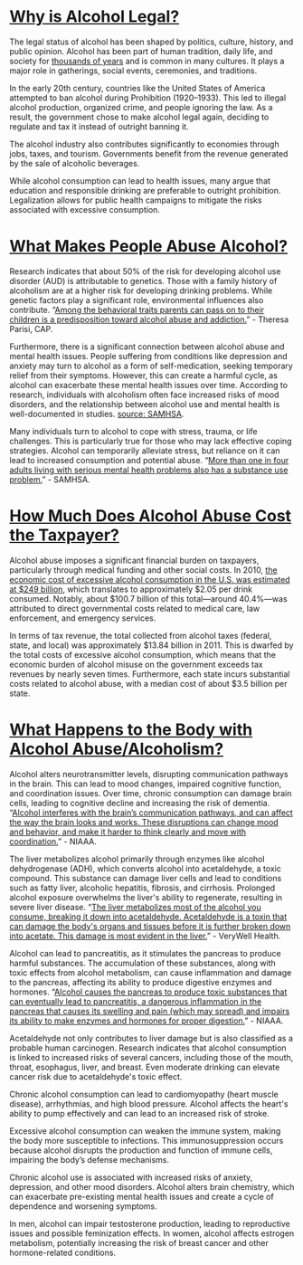 # <ins>Why is Alcohol Legal?

The legal status of alcohol has been shaped by politics, culture, history, and public opinion. Alcohol has been part of human tradition, daily life, and society for [thousands of years](https://www.sciencedirect.com/science/article/abs/pii/S2352409X18303468) and is common in many cultures. It plays a major role in gatherings, social events, ceremonies, and traditions.

In the early 20th century, countries like the United States of America attempted to ban alcohol during Prohibition (1920–1933). This led to illegal alcohol production, organized crime, and people ignoring the law. As a result, the government chose to make alcohol legal again, deciding to regulate and tax it instead of outright banning it.

The alcohol industry also contributes significantly to economies through jobs, taxes, and tourism. Governments benefit from the revenue generated by the sale of alcoholic beverages.

While alcohol consumption can lead to health issues, many argue that education and responsible drinking are preferable to outright prohibition. Legalization allows for public health campaigns to mitigate the risks associated with excessive consumption.



# <ins>What Makes People Abuse Alcohol?

Research indicates that about 50% of the risk for developing alcohol use disorder (AUD) is attributable to genetics. Those with a family history of alcoholism are at a higher risk for developing drinking problems. While genetic factors play a significant role, environmental influences also contribute. “[Among the behavioral traits parents can pass on to their children is a predisposition toward alcohol abuse and addiction.](https://www.addictioncenter.com/alcohol/genetics-of-alcoholism/)” - Theresa Parisi, CAP.

Furthermore, there is a significant connection between alcohol abuse and mental health issues. People suffering from conditions like depression and anxiety may turn to alcohol as a form of self-medication, seeking temporary relief from their symptoms. However, this can create a harmful cycle, as alcohol can exacerbate these mental health issues over time. According to research, individuals with alcoholism often face increased risks of mood disorders, and the relationship between alcohol use and mental health is well-documented in studies​. [source: SAMHSA](https://www.samhsa.gov/mental-health/mental-health-substance-use-co-occurring-disorders).

Many individuals turn to alcohol to cope with stress, trauma, or life challenges. This is particularly true for those who may lack effective coping strategies. Alcohol can temporarily alleviate stress, but reliance on it can lead to increased consumption and potential abuse. “[More than one in four adults living with serious mental health problems also has a substance use problem.](https://www.samhsa.gov/mental-health/mental-health-substance-use-co-occurring-disorders)” - SAMHSA.



# <ins>How Much Does Alcohol Abuse Cost the Taxpayer?

Alcohol abuse imposes a significant financial burden on taxpayers, particularly through medical funding and other social costs. In 2010, [the economic cost of excessive alcohol consumption in the U.S. was estimated at $249 billion](https://www.niaaa.nih.gov/alcohols-effects-health/alcohol-topics/alcohol-facts-and-statistics/economic-burden-alcohol-misuse-united-states), which translates to approximately $2.05 per drink consumed. Notably, about $100.7 billion of this total—around 40.4%—was attributed to direct governmental costs related to medical care, law enforcement, and emergency services.

In terms of tax revenue, the total collected from alcohol taxes (federal, state, and local) was approximately $13.84 billion in 2011. This is dwarfed by the total costs of excessive alcohol consumption, which means that the economic burden of alcohol misuse on the government exceeds tax revenues by nearly seven times. Furthermore, each state incurs substantial costs related to alcohol abuse, with a median cost of about $3.5 billion per state.



# <ins>What Happens to the Body with Alcohol Abuse/Alcoholism?

Alcohol alters neurotransmitter levels, disrupting communication pathways in the brain. This can lead to mood changes, impaired cognitive function, and coordination issues. Over time, chronic consumption can damage brain cells, leading to cognitive decline and increasing the risk of dementia. “[Alcohol interferes with the brain’s communication pathways, and can affect the way the brain looks and works. These disruptions can change mood and behavior, and make it harder to think clearly and move with coordination.](https://www.niaaa.nih.gov/alcohols-effects-health/alcohols-effects-body)” - NIAAA.

The liver metabolizes alcohol primarily through enzymes like alcohol dehydrogenase (ADH), which converts alcohol into acetaldehyde, a toxic compound. This substance can damage liver cells and lead to conditions such as fatty liver, alcoholic hepatitis, fibrosis, and cirrhosis. Prolonged alcohol exposure overwhelms the liver's ability to regenerate, resulting in severe liver disease. “[The liver metabolizes most of the alcohol you consume, breaking it down into acetaldehyde. Acetaldehyde is a toxin that can damage the body's organs and tissues before it is further broken down into acetate. This damage is most evident in the liver.](https://www.verywellhealth.com/long-term-effects-of-alcohol-8640757)” - VeryWell Health.

Alcohol can lead to pancreatitis, as it stimulates the pancreas to produce harmful substances. The accumulation of these substances, along with toxic effects from alcohol metabolism, can cause inflammation and damage to the pancreas, affecting its ability to produce digestive enzymes and hormones. “[Alcohol causes the pancreas to produce toxic substances that can eventually lead to pancreatitis, a dangerous inflammation in the pancreas that causes its swelling and pain (which may spread) and impairs its ability to make enzymes and hormones for proper digestion.](https://www.niaaa.nih.gov/alcohols-effects-health/alcohols-effects-body)” - NIAAA.

Acetaldehyde not only contributes to liver damage but is also classified as a probable human carcinogen. Research indicates that alcohol consumption is linked to increased risks of several cancers, including those of the mouth, throat, esophagus, liver, and breast. Even moderate drinking can elevate cancer risk due to acetaldehyde's toxic effect.

Chronic alcohol consumption can lead to cardiomyopathy (heart muscle disease), arrhythmias, and high blood pressure. Alcohol affects the heart's ability to pump effectively and can lead to an increased risk of stroke.

Excessive alcohol consumption can weaken the immune system, making the body more susceptible to infections. This immunosuppression occurs because alcohol disrupts the production and function of immune cells, impairing the body’s defense mechanisms.

Chronic alcohol use is associated with increased risks of anxiety, depression, and other mood disorders. Alcohol alters brain chemistry, which can exacerbate pre-existing mental health issues and create a cycle of dependence and worsening symptoms.

In men, alcohol can impair testosterone production, leading to reproductive issues and possible feminization effects. In women, alcohol affects estrogen metabolism, potentially increasing the risk of breast cancer and other hormone-related conditions.
